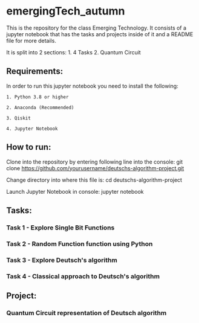 # emergingTech_autumn
This is the repository for the class Emerging Technology.
It consists of a jupyter notebook that has the tasks and projects inside of it
and a README file for more details.

It is split into 2 sections:
	1. 4 Tasks
	2. Quantum Circuit

## Requirements:
In order to run this jupyter notebook you need to install the following:
	
	1. Python 3.8 or higher

	2. Anaconda (Recommended)
	
	3. Qiskit
	
	4. Jupyter Notebook

## How to run:
Clone into the repository by entering following line into the console:
git clone https://github.com/yourusername/deutschs-algorithm-project.git

Change directory into where this file is:
cd deutschs-algorithm-project

Launch Jupyter Notebook in console:
jupyter notebook

## Tasks:
### Task 1 - Explore Single Bit Functions

### Task 2 - Random Function function using Python

### Task 3 - Explore Deutsch's algorithm

### Task 4 - Classical approach to Deutsch's algorithm

## Project:
### Quantum Circuit representation of Deutsch algorithm

